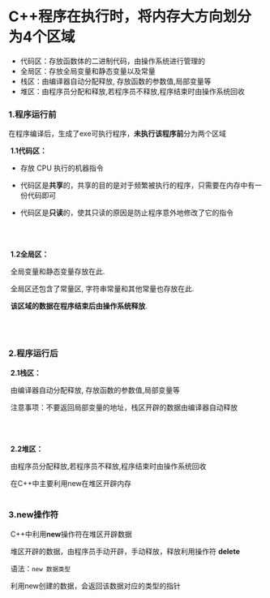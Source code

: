 # C++程序在执行时，将内存大方向划分为**4个区域**

- 代码区：存放函数体的二进制代码，由操作系统进行管理的
- 全局区：存放全局变量和静态变量以及常量
- 栈区：由编译器自动分配释放, 存放函数的参数值,局部变量等
- 堆区：由程序员分配和释放,若程序员不释放,程序结束时由操作系统回收

### **1.程序运行前**

​ 在程序编译后，生成了exe可执行程序，**未执行该程序前**分为两个区域

​ **1.1代码区：**

- ​存放 CPU 执行的机器指令
​  
- 代码区是**共享**的，共享的目的是对于频繁被执行的程序，只需要在内存中有一份代码即可

- 代码区是**只读**的，使其只读的原因是防止程序意外地修改了它的指令

<br><br>

​ **1.2全局区：**

​  全局变量和静态变量存放在此.

​  全局区还包含了常量区, 字符串常量和其他常量也存放在此.

​  **该区域的数据在程序结束后由操作系统释放**.

<br><br>

### **2.程序运行后**

​ **2.1栈区：**

​  由编译器自动分配释放, 存放函数的参数值,局部变量等

​  注意事项：不要返回局部变量的地址，栈区开辟的数据由编译器自动释放

<br><br>

​ **2.2堆区：**

​  由程序员分配释放,若程序员不释放,程序结束时由操作系统回收

​  在C++中主要利用new在堆区开辟内存
<br><br>

### **3.new操作符**

​ C++中利用**new**操作符在堆区开辟数据

​ 堆区开辟的数据，由程序员手动开辟，手动释放，释放利用操作符 **delete**

​ 语法：`new 数据类型`

​ 利用new创建的数据，会返回该数据对应的类型的指针
